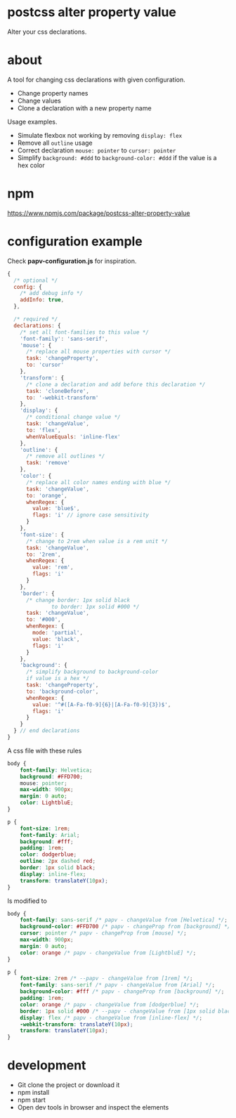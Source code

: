 # postcss alter property value
Alter your css declarations.

# about
A tool for changing css declarations with given configuration.

* Change property names
* Change values
* Clone a declaration with a new property name

Usage examples. 
* Simulate flexbox not working by removing `display: flex`
* Remove all `outline` usage
* Correct declaration `mouse: pointer` to `cursor: pointer`
* Simplify `background: #ddd` to `background-color: #ddd` if the value is a hex color

# npm
https://www.npmjs.com/package/postcss-alter-property-value


# configuration example
Check **papv-configuration.js** for inspiration.

```javascript
{	
  /* optional */
  config: {
    /* add debug info */
    addInfo: true,
  },

  /* required */
  declarations: {
    /* set all font-families to this value */
    'font-family': 'sans-serif',
    'mouse': {
      /* replace all mouse properties with cursor */
      task: 'changeProperty',
      to: 'cursor' 
    },
    'transform': {
      /* clone a declaration and add before this declaration */
      task: 'cloneBefore', 
      to: '-webkit-transform'
    },
    'display': {
      /* conditional change value */
      task: 'changeValue',
      to: 'flex',
      whenValueEquals: 'inline-flex'
    },
    'outline': {
      /* remove all outlines */
      task: 'remove'
    },
    'color': {
      /* replace all color names ending with blue */
      task: 'changeValue',
      to: 'orange',
      whenRegex: {
        value: 'blue$',
        flags: 'i' // ignore case sensitivity
      }
    },
    'font-size': {
      /* change to 2rem when value is a rem unit */
      task: 'changeValue',
      to: '2rem',
      whenRegex: {
        value: 'rem', 
        flags: 'i'
      }
    },
    'border': {
      /* change border: 1px solid black
              to border: 1px solid #000 */
      task: 'changeValue',
      to: '#000',
      whenRegex: {
        mode: 'partial',
        value: 'black', 
        flags: 'i'
      }
    },
    'background': {
      /* simplify background to background-color 
      if value is a hex */
      task: 'changeProperty',
      to: 'background-color',
      whenRegex: {
        value: '^#([A-Fa-f0-9]{6}|[A-Fa-f0-9]{3})$',
        flags: 'i'
      }
    }
  } // end declarations
}

```

A css file with these rules

```css
body {
    font-family: Helvetica;
    background: #FFD700;
    mouse: pointer;
    max-width: 900px;
    margin: 0 auto;
    color: LightbluE;
}

p {    
    font-size: 1rem;
    font-family: Arial;
    background: #fff;
    padding: 1rem;    
    color: dodgerblue;    
    outline: 2px dashed red;
    border: 1px solid black;
    display: inline-flex;
    transform: translateY(10px);
}
```

Is modified to
```css
body {
    font-family: sans-serif /* papv - changeValue from [Helvetica] */;
    background-color: #FFD700 /* papv - changeProp from [background] */;
    cursor: pointer /* papv - changeProp from [mouse] */;
    max-width: 900px;
    margin: 0 auto;
    color: orange /* papv - changeValue from [LightbluE] */;
}

p {    
    font-size: 2rem /* --papv - changeValue from [1rem] */;
    font-family: sans-serif /* papv - changeValue from [Arial] */;
    background-color: #fff /* papv - changeProp from [background] */;
    padding: 1rem;
    color: orange /* papv - changeValue from [dodgerblue] */;
    border: 1px solid #000 /* --papv - changeValue from [1px solid black] */;
    display: flex /* papv - changeValue from [inline-flex] */;
    -webkit-transform: translateY(10px);
    transform: translateY(10px);
}
```



# development
* Git clone the project or download it
* npm install
* npm start
* Open dev tools in browser and inspect the elements
